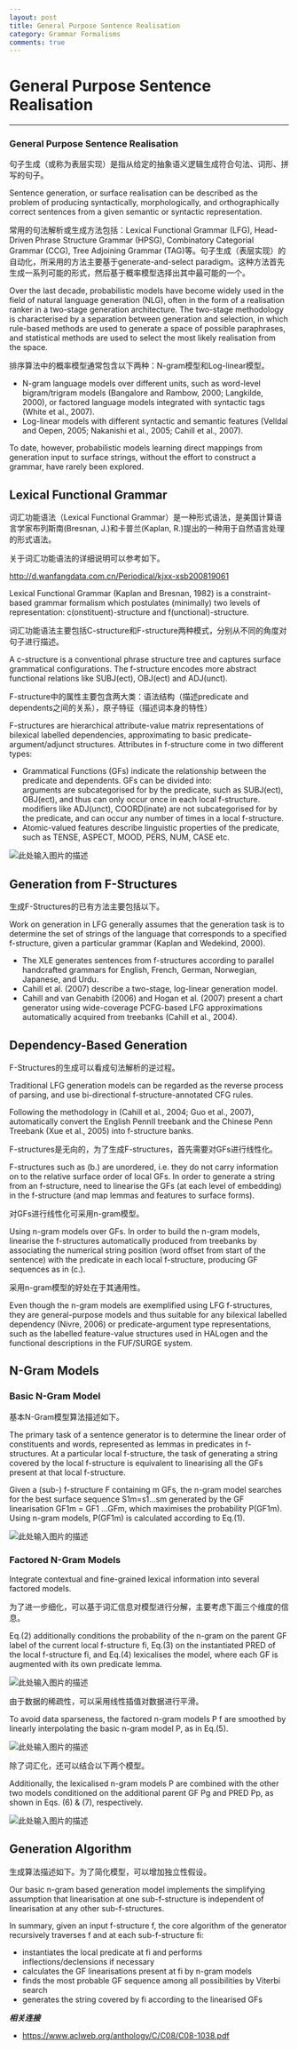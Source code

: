 ```yaml
---
layout: post
title: General Purpose Sentence Realisation
category: Grammar Formalisms
comments: true
---
```


# General Purpose Sentence Realisation

------

### General Purpose Sentence Realisation

句子生成（或称为表层实现）是指从给定的抽象语义逻辑生成符合句法、词形、拼写的句子。

Sentence generation, or surface realisation can be described as the problem of producing syntactically, morphologically, and orthographically correct sentences from a given semantic or syntactic representation.

常用的句法解析或生成方法包括：Lexical Functional Grammar (LFG), Head-Driven Phrase Structure Grammar (HPSG), Combinatory Categorial Grammar (CCG), Tree Adjoining Grammar (TAG)等。句子生成（表层实现）的自动化，所采用的方法主要基于generate-and-select paradigm。这种方法首先生成一系列可能的形式，然后基于概率模型选择出其中最可能的一个。

Over the last decade, probabilistic models have become widely used in the field of natural language generation (NLG), often in the form of a realisation ranker in a two-stage generation architecture. The two-stage methodology is characterised by a separation between generation and selection, in which rule-based methods are used to generate a space of possible paraphrases, and statistical methods are used to select the most likely realisation from the space.

排序算法中的概率模型通常包含以下两种：N-gram模型和Log-linear模型。

 - N-gram language models over different units, such as word-level bigram/trigram models (Bangalore and Rambow, 2000; Langkilde, 2000), or factored language models integrated with syntactic tags (White et al., 2007).
 - Log-linear models with different syntactic and semantic features (Velldal and Oepen, 2005; Nakanishi et al., 2005; Cahill et al., 2007).

To date, however, probabilistic models learning direct mappings from generation input to surface strings, without the effort to construct a grammar, have rarely been explored.

## Lexical Functional Grammar

词汇功能语法（Lexical Functional Grammar）是一种形式语法，是美国计算语言学家布列斯南(Bresnan, J.)和卡普兰(Kaplan, R.)提出的一种用于自然语言处理的形式语法。

关于词汇功能语法的详细说明可以参考如下。

<http://d.wanfangdata.com.cn/Periodical/kjxx-xsb200819061>

Lexical Functional Grammar (Kaplan and Bresnan, 1982) is a constraint-based grammar formalism which postulates (minimally) two levels of representation: c(onstituent)-structure and f(unctional)-structure. 

词汇功能语法主要包括C-structure和F-structure两种模式，分别从不同的角度对句子进行描述。

A c-structure is a conventional phrase structure tree and captures surface grammatical configurations. The f-structure encodes more abstract functional relations like SUBJ(ect), OBJ(ect) and ADJ(unct). 

F-structure中的属性主要包含两大类：语法结构（描述predicate and dependents之间的关系），原子特征（描述词本身的特性）

F-structures are hierarchical attribute-value matrix representations of bilexical labelled dependencies, approximating to basic predicate-argument/adjunct structures. Attributes in f-structure come in two different types:

 - Grammatical Functions (GFs) indicate the relationship between the predicate and dependents. GFs can be divided into:   
	arguments are subcategorised for by the predicate, such as SUBJ(ect), OBJ(ect), and thus can only occur once in each local f-structure.   
	modifiers like ADJ(unct), COORD(inate) are not subcategorised for by the predicate, and can occur any number of times in a local f-structure.   
 - Atomic-valued features describe linguistic properties of the predicate, such as TENSE, ASPECT, MOOD, PERS, NUM, CASE etc.   

![此处输入图片的描述][1]

## Generation from F-Structures

生成F-Structures的已有方法主要包括以下。

Work on generation in LFG generally assumes that the generation task is to determine the set of strings of the language that corresponds to a specified f-structure, given a particular grammar (Kaplan and Wedekind, 2000).

 - The XLE generates sentences from f-structures according to parallel handcrafted grammars for English, French, German, Norwegian, Japanese, and Urdu. 
 - Cahill et al. (2007) describe a two-stage, log-linear generation model. 
 - Cahill and van Genabith (2006) and Hogan et al. (2007) present a chart generator using wide-coverage PCFG-based LFG approximations automatically acquired from treebanks (Cahill et al., 2004).

## Dependency-Based Generation

F-Structures的生成可以看成句法解析的逆过程。

Traditional LFG generation models can be regarded as the reverse process of parsing, and use bi-directional f-structure-annotated CFG rules.

Following the methodology in (Cahill et al., 2004; Guo et al., 2007), automatically convert the English PennII treebank and the Chinese Penn Treebank (Xue et al., 2005) into f-structure banks.

F-structures是无向的，为了生成F-structures，首先需要对GFs进行线性化。

F-structures such as (b.) are unordered, i.e. they do not carry information on to the relative surface order of local GFs. In order to generate a string from an f-structure, need to linearise the GFs (at each level of embedding) in the f-structure (and map lemmas and features to surface forms).

对GFs进行线性化可采用n-gram模型。

Using n-gram models over GFs. In order to build the n-gram models, linearise the f-structures automatically produced from treebanks by associating the numerical string position (word offset from start of the sentence) with the predicate in each local f-structure, producing GF sequences as in (c.).

采用n-gram模型的好处在于其通用性。

Even though the n-gram models are exemplified using LFG f-structures, they are general-purpose models and thus suitable for any bilexical labelled dependency (Nivre, 2006) or predicate-argument type representations, such as the labelled feature-value structures used in HALogen and the functional descriptions in the FUF/SURGE system.

## N-Gram Models

### Basic N-Gram Model

基本N-Gram模型算法描述如下。

The primary task of a sentence generator is to determine the linear order of constituents and words, represented as lemmas in predicates in f-structures. At a particular local f-structure, the task of generating a string covered by the local f-structure is equivalent to linearising all the GFs present at that local f-structure.

Given a (sub-) f-structure F containing m GFs, the n-gram model searches for the best surface sequence S1m=s1...sm generated by the GF linearisation GF1m = GF1 ...GFm, which maximises the probability P(GF1m). Using n-gram models, P(GF1m) is calculated according to Eq.(1).

![此处输入图片的描述][2]

### Factored N-Gram Models

Integrate contextual and fine-grained lexical information into several factored models. 

为了进一步细化，可以基于词汇信息对模型进行分解，主要考虑下面三个维度的信息。

Eq.(2) additionally conditions the probability of the n-gram on the parent GF label of the current local f-structure fi, Eq.(3) on the instantiated PRED of the local f-structure fi, and Eq.(4) lexicalises the model, where each GF is augmented with its own predicate lemma.

![此处输入图片的描述][3]

由于数据的稀疏性，可以采用线性插值对数据进行平滑。

To avoid data sparseness, the factored n-gram models P f are smoothed by linearly interpolating the basic n-gram model P, as in Eq.(5).

![此处输入图片的描述][4]

除了词汇化，还可以结合以下两个模型。

Additionally, the lexicalised n-gram models P are combined with the other two models conditioned on the additional parent GF Pg and PRED Pp, as shown in Eqs. (6) & (7), respectively.

![此处输入图片的描述][5]

## Generation Algorithm

生成算法描述如下。为了简化模型，可以增加独立性假设。

Our basic n-gram based generation model implements the simplifying assumption that linearisation at one sub-f-structure is independent of linearisation at any other sub-f-structures.

In summary, given an input f-structure f, the core algorithm of the generator recursively traverses f and at each sub-f-structure fi:

 - instantiates the local predicate at fi and performs inflections/declensions if necessary
 - calculates the GF linearisations present at fi by n-gram models
 - finds the most probable GF sequence among all possibilities by Viterbi search
 - generates the string covered by fi according to the linearised GFs

***相关连接***

 - https://www.aclweb.org/anthology/C/C08/C08-1038.pdf

  [1]: https://raw.githubusercontent.com/qiangsiwei/blog/gh-pages/_figures/2016-07-06-LFG-based_generation/2016-07-06-LFG-based_generation_1.png
  [2]: https://raw.githubusercontent.com/qiangsiwei/blog/gh-pages/_figures/2016-07-06-LFG-based_generation/2016-07-06-LFG-based_generation_2.png
  [3]: https://raw.githubusercontent.com/qiangsiwei/blog/gh-pages/_figures/2016-07-06-LFG-based_generation/2016-07-06-LFG-based_generation_3.png
  [4]: https://raw.githubusercontent.com/qiangsiwei/blog/gh-pages/_figures/2016-07-06-LFG-based_generation/2016-07-06-LFG-based_generation_4.png
  [5]: https://raw.githubusercontent.com/qiangsiwei/blog/gh-pages/_figures/2016-07-06-LFG-based_generation/2016-07-06-LFG-based_generation_5.png
